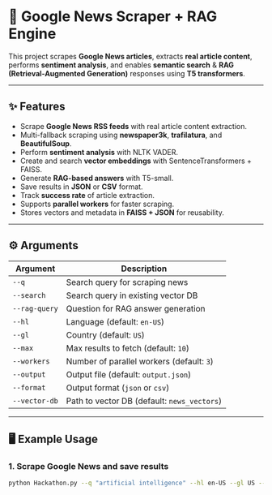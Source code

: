 # 📰 Google News Scraper + RAG Engine

This project scrapes **Google News articles**, extracts **real article content**, performs **sentiment analysis**, and enables **semantic search** & **RAG (Retrieval-Augmented Generation)** responses using **T5 transformers**.

---

## ✨ Features
- Scrape **Google News RSS feeds** with real article content extraction.  
- Multi-fallback scraping using **newspaper3k**, **trafilatura**, and **BeautifulSoup**.  
- Perform **sentiment analysis** with NLTK VADER.  
- Create and search **vector embeddings** with SentenceTransformers + FAISS.  
- Generate **RAG-based answers** with T5-small.  
- Save results in **JSON** or **CSV** format.  
- Track **success rate** of article extraction.  
- Supports **parallel workers** for faster scraping.  
- Stores vectors and metadata in **FAISS + JSON** for reusability.  

---

## ⚙️ Arguments
| Argument        | Description |
|-----------------|-------------|
| `--q`           | Search query for scraping news |
| `--search`      | Search query in existing vector DB |
| `--rag-query`   | Question for RAG answer generation |
| `--hl`          | Language (default: `en-US`) |
| `--gl`          | Country (default: `US`) |
| `--max`         | Max results to fetch (default: `10`) |
| `--workers`     | Number of parallel workers (default: `3`) |
| `--output`      | Output file (default: `output.json`) |
| `--format`      | Output format (`json` or `csv`) |
| `--vector-db`   | Path to vector DB (default: `news_vectors`) |

---

## 🖥️ Example Usage

### 1. Scrape Google News and save results
```bash
python Hackathon.py --q "artificial intelligence" --hl en-US --gl US --max 15 --workers 5 --output results.json --format json --vector-db ai_news_vectors
